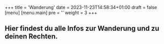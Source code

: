 +++
title = 'Wanderung'
date = 2023-11-23T14:58:34+01:00
draft = false
[menu] 
    [menu.main]
        pre = '<i class="fa-solid fa-code"></i>'
        weight = 3
+++

## Hier findest du alle Infos zur Wanderung und zu deinen Rechten.
